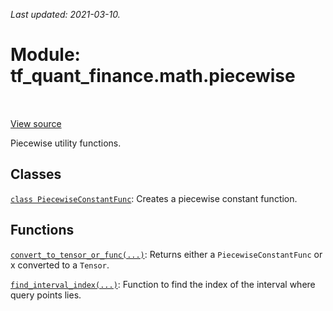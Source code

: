 <!--
This file is generated by a tool. Do not edit directly.
For open-source contributions the docs will be updated automatically.
-->

*Last updated: 2021-03-10.*

<div itemscope itemtype="http://developers.google.com/ReferenceObject">
<meta itemprop="name" content="tf_quant_finance.math.piecewise" />
<meta itemprop="path" content="Stable" />
</div>

# Module: tf_quant_finance.math.piecewise

<!-- Insert buttons and diff -->

<table class="tfo-notebook-buttons tfo-api" align="left">
</table>

<a target="_blank" href="https://github.com/google/tf-quant-finance/blob/master/tf_quant_finance/math/piecewise.py">View source</a>



Piecewise utility functions.



## Classes

[`class PiecewiseConstantFunc`](../../tf_quant_finance/math/piecewise/PiecewiseConstantFunc.md): Creates a piecewise constant function.

## Functions

[`convert_to_tensor_or_func(...)`](../../tf_quant_finance/math/piecewise/convert_to_tensor_or_func.md): Returns either a `PiecewiseConstantFunc` or x converted to a `Tensor`.

[`find_interval_index(...)`](../../tf_quant_finance/math/piecewise/find_interval_index.md): Function to find the index of the interval where query points lies.

